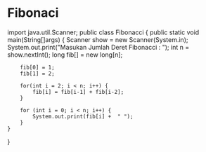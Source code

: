 # Fibonaci
import java.util.Scanner;
public class Fibonacci {
    public static void main(String[]args) {
        Scanner show = new Scanner(System.in);
        System.out.print("Masukan Jumlah Deret Fibonacci : ");
        int n = show.nextInt();
        long fib[] = new long[n];
         
        fib[0] = 1;
        fib[1] = 2;
         
        for(int i = 2; i < n; i++) {
            fib[i] = fib[i-1] + fib[i-2];
        }
         
        for (int i = 0; i < n; i++) {
            System.out.print(fib[i] +  " ");
        }
    }
 
}
